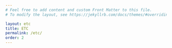 ```yaml
---
# Feel free to add content and custom Front Matter to this file.
# To modify the layout, see https://jekyllrb.com/docs/themes/#overriding-theme-defaults

layout: etc
title: ETC
permalink: /etc/
order: 2
---
```

